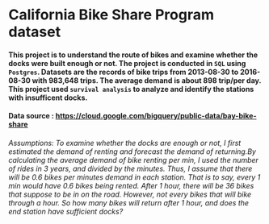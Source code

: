 # California Bike Share Program dataset 
#### This project is to understand the route of bikes and examine whether the docks were built enough or not. The project is conducted in `SQL` using `Postgres`. Datasets are the records of bike trips from 2013-08-30 to 2016-08-30 with 983,648 trips. The average demand is about 898 trip/per day. This project used `survival analysis` to analyze and identify the stations with insufficent docks. 

#### Data source : https://cloud.google.com/bigquery/public-data/bay-bike-share

###### Assumptions: To examine whether the docks are enough or not, I first estimated the demand of renting and forecast the demand of returning.By calculating the average demand of bike renting per min, I used the number of rides in 3 years, and divided by the minutes. Thus, I assume that there will be 0.6 bikes per minutes demand in each station. That is to say, every 1 min would have 0.6 bikes being rented. After 1 hour, there will be 36 bikes that suppose to be in on the road. However, not every bikes that will bike through a hour. So how many bikes will return after 1 hour, and does the end station have sufficient docks? 



